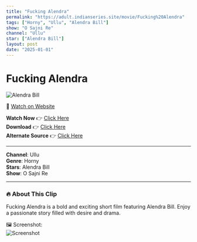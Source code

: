 ```yaml
---
title: "Fucking Alendra"
permalink: "https://adult.indianseries.site/movie/Fucking%20Alendra"
tags: ["Horny", "Ullu", "Alendra Bill"]
show: "O Sajni Re"
channel: "Ullu"
star: ["Alendra Bill"]
layout: post
date: "2025-01-01"
---
```


# Fucking Alendra

![Alendra Bill](https://shorts.desisins.com/wp-content/uploads/2024/12/Fucking-alendra-in-Bathroom-O-Sajni-Re-ullu-desisins.com_.jpg)

🔗 [Watch on Website](https://adult.indianseries.site/movie/Fucking%20Alendra)

**Watch Now** 👉 [Click Here](https://adult.indianseries.site/movie/Fucking%20Alendra)  
**Download** 👉 [Click Here](https://adult.indianseries.site/movie/Fucking%20Alendra)  
**Alternate Source** 👉 [Click Here](https://adult.indianseries.site/movie/Fucking%20Alendra)

---

**Channel**: Ullu  
**Genre**: Horny  
**Stars**: Alendra Bill  
**Show**: O Sajni Re

---

### 🔥 About This Clip

Fucking Alendra is a bold and exciting short film featuring Alendra Bill. Enjoy a passionate story filled with desire and drama.
 
🖼️ Screenshot:  
![Screenshot](https://shorts.desisins.com/wp-content/uploads/2024/12/Fucking-alendra-in-Bathroom-O-Sajni-Re-ullu-desisins.com_.jpg)
